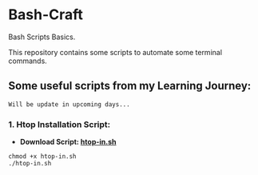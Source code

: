 # Bash-Craft
Bash Scripts Basics.

This repository contains some scripts to automate some terminal commands.

## Some useful scripts from my Learning Journey:

```
Will be update in upcoming days...
```

### 1. Htop Installation Script:
+ **Download Script: [htop-in.sh](https://github.com/akash2061/Bash-Craft/releases/download/htop/htop-in.sh)**
```
chmod +x htop-in.sh
./htop-in.sh
```
